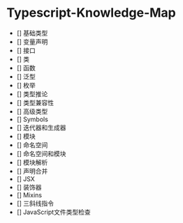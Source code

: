 # Typescript-Knowledge-Map
- [] 基础类型
- [] 变量声明
- [] 接口
- [] 类
- [] 函数
- [] 泛型
- [] 枚举
- [] 类型推论
- [] 类型兼容性
- [] 高级类型
- [] Symbols
- [] 迭代器和生成器
- [] 模块
- [] 命名空间
- [] 命名空间和模块
- [] 模块解析
- [] 声明合并
- [] JSX
- [] 装饰器
- [] Mixins
- [] 三斜线指令
- [] JavaScript文件类型检查
